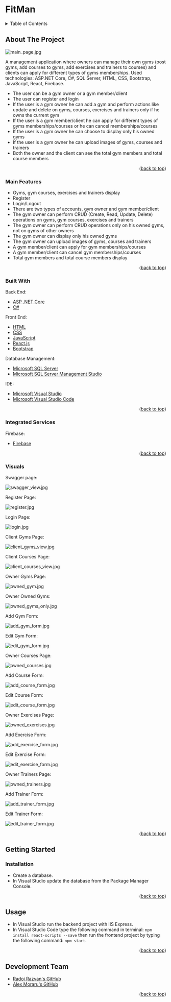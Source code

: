<div id="top"></div>

# FitMan

<!-- TABLE OF CONTENTS -->
<details>
  <summary>Table of Contents</summary>
  <ol>
    <li>
      <a href="#about-the-project">About The Project</a>
      <ul>
        <li><a href="#main-features">Main Features</a></li>
        <li><a href="#integrated-services">Integrated Services</a></li>
        <li><a href="#built-with">Built With</a></li>
        <li><a href="#visuals">Visuals</a></li>
      </ul>
    </li>
    <li>
      <a href="#getting-started">Getting Started</a>
      <ul>
        <li><a href="#installation">Installation</a></li>
      </ul>
    </li>
    <li><a href="#usage">Usage</a></li>
    <li><a href="#development-team">Development Team</a></li>
  </ol>
</details>



<!-- ABOUT THE PROJECT -->
## About The Project

![main_page.jpg][main-page]

A management application where owners can manage their own gyms (post gyms, add courses to gyms, add exercises and trainers to courses) and clients can apply for different types of gyms memberships. Used technologies: ASP.NET Core, C#, SQL Server, HTML, CSS, Bootstrap, JavaScript, React, Firebase.

- The user can be a gym owner or a gym member/client
- The user can register and login
- If the user is a gym owner he can add a gym and perform actions like update and delete on gyms, courses, exercises and trainers only if he owns the current gym  
- If the user is a gym member/client he can apply for different types of gyms memberships/courses or he can cancel memberships/courses
- If the user is a gym owner he can choose to display only his owned gyms
- If the user is a gym owner he can upload images of gyms, courses and trainers
- Both the owner and the client can see the total gym members and total course members

<p align="right">(<a href="#top">back to top</a>)</p>


### Main Features

- Gyms, gym courses, exercises and trainers display
- Register
- Login/Logout
- There are two types of accounts, gym owner and gym member/client
- The gym owner can perform CRUD (Create, Read, Update, Delete) operations on gyms, gym courses, exercises and trainers 
- The gym owner can perform CRUD operations only on his owned gyms, not on gyms of other owners
- The gym owner can display only his owned gyms
- The gym owner can upload images of gyms, courses and trainers
- A gym member/client can apply for gym memberships/courses
- A gym member/client can cancel gym memberships/courses
- Total gym members and total course members display

<p align="right">(<a href="#top">back to top</a>)</p>

### Built With

Back End:
* [ASP .NET Core][asp-net-core]
* [C#][c#]

Front End:
* [HTML][html]
* [CSS][css]
* [JavaScript][js]
* [React.js][react]
* [Bootstrap][bootstrap]

Database Management:
* [Microsoft SQL Server][msql-server]
* [Microsoft SQL Server Management Studio][ssms]

IDE:
* [Microsoft Visual Studio][visual-studio]
* [Microsoft Visual Studio Code][visual-studio-code]

<p align="right">(<a href="#top">back to top</a>)</p>

### Integrated Services
Firebase:
* [Firebase][firebase]

<p align="right">(<a href="#top">back to top</a>)</p>

### Visuals

Swagger page:

![swagger_view.jpg][swagger-view]

Register Page:

![register.jpg][register]

Login Page:

![login.jpg][login]

Client Gyms Page:

![client_gyms_view.jpg][client-gyms-view]

Client Courses Page:

![client_courses_view.jpg][client-courses-view]

Owner Gyms Page:

![owned_gym.jpg][owned-gym]

Owner Owned Gyms:

![owned_gyms_only.jpg][owned-gyms-only]

Add Gym Form:

![add_gym_form.jpg][add-gym-form]

Edit Gym Form:

![edit_gym_form.jpg][edit-gym-form]

Owner Courses Page:

![owned_courses.jpg][owned-courses]

Add Course Form:

![add_course_form.jpg][add-course-form]

Edit Course Form:

![edit_course_form.jpg][edit-course-form]

Owner Exercises Page:

![owned_exercises.jpg][owned-exercises]

Add Exercise Form:

![add_exercise_form.jpg][add-exercise-form]

Edit Exercise Form:

![edit_exercise_form.jpg][edit-exercise-form]

Owner Trainers Page:

![owned_trainers.jpg][owned-trainers]

Add Trainer Form:

![add_trainer_form.jpg][add-trainer-form]

Edit Trainer Form:

![edit_trainer_form.jpg][edit-trainer-form]

<p align="right">(<a href="#top">back to top</a>)</p>


<!-- GETTING STARTED -->
## Getting Started

### Installation

- Create a database.
- In Visual Studio update the database from the Package Manager Console.

<p align="right">(<a href="#top">back to top</a>)</p>



<!-- USAGE EXAMPLES -->
## Usage

- In Visual Studio run the backend project with IIS Express.
- In Visual Studio Code type the following command in terminal: `npm install react-scripts --save` then run the frontend project by typing the following command: `npm start`.

<p align="right">(<a href="#top">back to top</a>)</p>


## Development Team

* [Radoi Razvan's GitHub][radoi-razvan]
* [Alex Moraru's GitHub][AlexMoraru97]

<p align="right">(<a href="#top">back to top</a>)</p>

<!-- MARKDOWN LINKS & IMAGES -->

[asp-net-core]: https://dotnet.microsoft.com/en-us/learn/aspnet/what-is-aspnet-core
[ef-core]: https://docs.microsoft.com/en-us/ef/core/
[c#]: https://docs.microsoft.com/en-us/dotnet/csharp/
[html]: https://html.com/
[css]: https://www.w3.org/Style/CSS/Overview.en.html
[js]: https://www.javascript.com/
[react]: https://reactjs.org/
[bootstrap]: https://getbootstrap.com
[msql-server]: https://www.microsoft.com/en-us/sql-server/sql-server-2019
[ssms]: https://docs.microsoft.com/en-us/sql/ssms/download-sql-server-management-studio-ssms?view=sql-server-ver15
[visual-studio]: https://visualstudio.microsoft.com/
[visual-studio-code]: https://code.visualstudio.com/

[radoi-razvan]: https://github.com/radoi-razvan
[AlexMoraru97]: https://github.com/AlexMoraru97

[firebase]: https://firebase.google.com/

[swagger-view]: project_photos/swagger_view.jpg
[main-page]: project_photos/main_page.jpg
[register]: project_photos/register.jpg
[login]: project_photos/login.jpg
[client-gyms-view]: project_photos/client_gyms_view.jpg
[client-courses-view]: project_photos/client_courses_view.jpg
[owned-gym]: project_photos/owned_gym.jpg
[owned-gyms-only]: project_photos/owned_gyms_only.jpg
[add-gym-form]: project_photos/add_gym_form.jpg
[edit-gym-form]: project_photos/edit_gym_form.jpg
[owned-courses]: project_photos/owned_courses.jpg
[add-course-form]: project_photos/add_course_form.jpg
[edit-course-form]: project_photos/edit_course_form.jpg
[owned-exercises]: project_photos/owned_exercises.jpg
[add-exercise-form]: project_photos/add_exercise_form.jpg
[edit-exercise-form]: project_photos/edit_exercise_form.jpg
[owned-trainers]: project_photos/owned_trainers.jpg
[add-trainer-form]: project_photos/add_trainer_form.jpg
[edit-trainer-form]: project_photos/edit_trainer_form.jpg